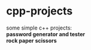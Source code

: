 # cpp-projects
some simple c++ projects: <br>
<b>password generator and tester</b> <br>
<b>rock paper scissors</b>
